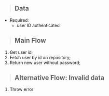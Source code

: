 > ## Data
* Required:
    - user ID authenticated

> ## Main Flow
1. Get user id;
2. Fetch user by id on repository;
5. Return new user without password;

> ## Alternative Flow: Invalid data
1. Throw error